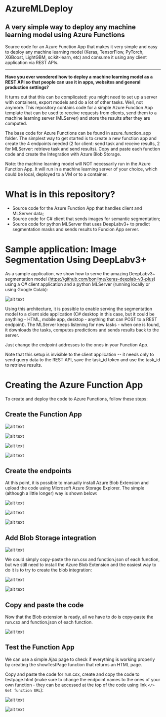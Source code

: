 # AzureMLDeploy

A very simple way to deploy any machine learning model using Azure Functions
---

Source code for an Azure Function App that makes it very simple and easy to deploy any machine learning model (Keras, TensorFlow, PyTorch, XGBoost, LightGBM, scikit-learn, etc) and consume it using any client application via REST APIs.

---

**Have you ever wondered how to deploy a machine learning model as a REST API so that people can use it in apps, websites and general production settings?**

It turns out that this can be complicated: you might need to set up a server with containers, export models and do a lot of other tasks. Well, not anymore. This repository contains code for a simple Azure Function App template that can be used to receive requests from clients, send them to a machine learning server (MLServer) and store the results after they are computed.

The base code for Azure Functions can be found in azure_function_app folder. The simplest way to get started is to create a new function app and create the 4 endpoints needed (2 for client: send task and receive results, 2 for MLServer: retrieve task and send results). Copy and paste each function code and create the Integration with Azure Blob Storage.

Note: the machine learning model will NOT necessarily run in the Azure Function App. It will run in a machine learning server of your choice, which could be local, deployed to a VM or to a container.

# What is in this repository?

- Source code for the Azure Function App that handles client and MLServer data;
- Source code for C# client that sends images for semantic segmentation;
- Source code for python MLServer that uses DeepLabv3+ to predict segmentation masks and sends results to Funcion App server.

# Sample application: Image Segmentation Using DeepLabv3+

As a sample application, we show how to serve the amazing DeepLabv3+ segmentation model (https://github.com/bonlime/keras-deeplab-v3-plus) using a C# client application and a python MLServer (running locally or using Google Colab):

![alt text](architecture.png "Client-Server-MLServer Architecture")

Using this architecture, it is possible to enable serving the segmentation model to a client side application (C# desktop in this case, but it could be anything - HTML, mobile app, desktop - anything that can POST to a REST endpoint). The MLServer keeps listening for new tasks - when one is found, it downloads the tasks, computes predictions and sends results back to the server.

Just change the endpoint addresses to the ones in your Function App.

Note that this setup is invisible to the client application -- it needs only to send query data to the REST API, save the task_id token and use the task_id to retrieve results.

# Creating the Azure Function App

To create and deploy the code to Azure Functions, follow these steps:

## Create the Function App

![alt text](azure_function_app/azure01CreateFuncApp.png "Create the function app")

![alt text](azure_function_app/azure02CreateFuncApp2.png "Create the function app")

![alt text](azure_function_app/azure03NameFuncApp.png "Give a name to the app")

![alt text](azure_function_app/azure04GoToFuncApp.png "After it is deployed, go to resource")

## Create the endpoints

At this point, it is possible to manually install Azure Blob Extension and upload the code using Microsoft Azure Storage Explorer. The simple (although a little longer) way is shown below:

![alt text](azure_function_app/azure05CreateFuncs.png "Create the endpoints - choose to edit online")

![alt text](azure_function_app/azure06Webhookfunc.png "Create functions as webhook")

![alt text](azure_function_app/azure07nameFunc.png "Give names to each endpoint")

## Add Blob Storage integration

![alt text](azure_function_app/azure08integrate.png "Give names to each endpoint")

We could simply copy-paste the run.csx and function.json of each function, but we still need to install the Azure Blob Extension and the easiest way to do it is to try to create the blob integration:

![alt text](azure_function_app/azure09blob.png "Add blob integration")

![alt text](azure_function_app/azure10installExtension.png "Install extension")

## Copy and paste the code

Now that the Blob extension is ready, all we have to do is copy-paste the run.csx and function.json of each function.

![alt text](azure_function_app/azure11copypaste.png "Install extension")

## Test the Function App

We can use a simple Ajax page to check if everything is working properly by creating the showTestPage function that returns an HTML page.

Copy and paste the code for run.csx, create and copy the code to testpage.html (make sure to change the endpoint names to the ones of your own function - they can be accessed at the top of the code using link `</> Get function URL`):

![alt text](azure_function_app/azure12copyhtml.png "Copy html making sure to change endpoints to the ones of your functions")

![alt text](azure_function_app/azure13changeendpoints.png "Test endpoints")



